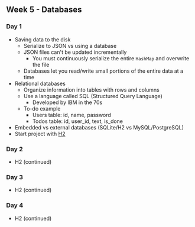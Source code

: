## Week 5 - Databases

### Day 1

* Saving data to the disk
  * Serialize to JSON vs using a database
  * JSON files can't be updated incrementally
    * You must continuously serialize the entire `HashMap` and overwrite the file
  * Databases let you read/write small portions of the entire data at a time
* Relational databases
  * Organize information into tables with rows and columns
  * Use a language called SQL (Structured Query Language)
    * Developed by IBM in the 70s
  * To-do example
    * Users table: id, name, password
    * Todos table: id, user_id, text, is_done
* Embedded vs external databases (SQLite/H2 vs MySQL/PostgreSQL)
* Start project with [H2](http://www.h2database.com/html/main.html)

### Day 2

* H2 (continued)

### Day 3

* H2 (continued)

### Day 4

* H2 (continued)
